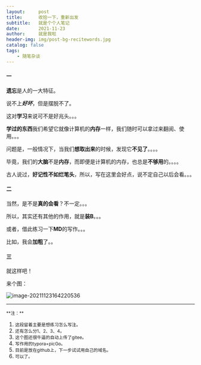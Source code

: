 ```yaml
---
layout:     post
title:      收拾一下，重新出发
subtitle:   就是个个人笔记
date:       2021-11-23
author:     就是我啦
header-img: img/post-bg-recitewords.jpg
catalog: false
tags:
    - 随笔杂谈
---
```


#### 一

**遗忘**是人的一大特征。

说不上***好坏***，但是摆脱不了。

这对**学习**来说可不是好兆头。。。

**学过的东西**我们希望它就像计算机的**内存**一样，我们随时可以拿过来翻阅、使用。。。

问题是，一般情况下，当我们**想取出来**的时候，发现它**不见了**。。。。

毕竟，我们的**大脑**不是**内存**，而即便是计算机的内存，也总是**不够用**的。。。。

古人说过，**好记性不如烂笔头**，所以，写在这里会好点，说不定自己以后会看。。。

#### 二

当然，是不是**真的会看**？不一定。。。

所以，其实还有其他的作用，就是**装B**。。。

或者，借此练习一下**MD**的写作。。。

比如，我会**加粗**了。。

#### 三

就这样吧！



来个图：

![image-20211123164220536](https://gitee.com/shenyao/sohossl/raw/master/images/image-20211123164220536.png)

<hr>
<small>**注：**</small>

1. <small>这段留着主要是想练习怎么写注。</small>
2. <small>还有怎么分1、2、3、4。</small>
3. <small>这个图还很牛逼的自动上传了gitee。</small>
4. <small>写作用的typora+picGo。</small>
5. <small>目前是放在github上，下一步试试用自己的域名。</small>
6. <small>可以了。</small>

